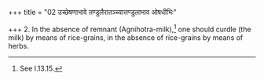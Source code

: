 +++
title = "02 उच्छेषणाभावे तण्डुलैरातञ्च्यात्तण्डुलाभाव ओषधीभिः"

+++
2. In the absence of remnant (Agnihotra-milk),[^1] one should curdle (the milk) by means of rice-grains, in the absence of rice-grains by means of herbs.  

[^1]: See I.13.15.
